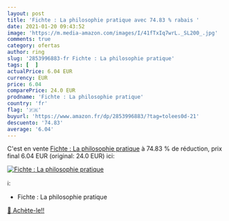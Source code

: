 ```yaml
---
layout: post
title: 'Fichte : La philosophie pratique avec 74.83 % rabais '
date: 2021-01-20 09:43:52
image: 'https://m.media-amazon.com/images/I/41fTxIq7wrL._SL200_.jpg'
comments: true
category: ofertas
author: ring
slug: '2853996883-fr Fichte : La philosophie pratique'
tags: [  ]
actualPrice: 6.04 EUR
currency: EUR
price: 6.04
comparePrice: 24.0 EUR
prodname: 'Fichte : La philosophie pratique'
country: 'fr'
flag: '🇫🇷'
buyurl: 'https://www.amazon.fr/dp/2853996883/?tag=tolees0d-21'
descuento: '74.83'
average: '6.04'
---
```


C'est en vente [Fichte : La philosophie pratique](https://www.amazon.fr/dp/2853996883/?tag=tolees0d-21)  à  74.83 % de réduction, prix final  6.04 EUR (original: 24.0 EUR) ici:

[![Fichte : La philosophie pratique](https://m.media-amazon.com/images/I/41fTxIq7wrL._SL200_.jpg)](https://www.amazon.fr/dp/2853996883/?tag=tolees0d-21)

ℹ️:

- Fichte : La philosophie pratique

[🛒 Achète-le!!](https://www.amazon.fr/dp/2853996883/?tag=tolees0d-21)

